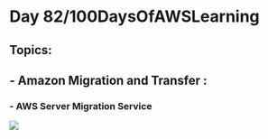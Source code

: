 <h1> Day 82/100DaysOfAWSLearning </h1>
<h2> Topics: </h2>

 <h2>  - Amazon Migration and Transfer : </h2>


<h3> - AWS Server Migration Service </h3>
                
    

<img src = "https://github.com/thetechgirlgita/100-days-of-aws-learning/blob/master/Images/Day82/82.jpg?raw=true">


